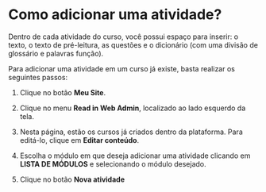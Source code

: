 # Como adicionar uma atividade?

Dentro de cada atividade do curso, você possui espaço para inserir: o texto, o texto de pré-leitura, as questões e o dicionário (com uma divisão de glossário e palavras função).

Para adicionar uma atividade em um curso já existe, basta realizar os seguintes passos:

1. Clique no botão **Meu Site**.

2. Clique no menu **Read in Web Admin**, localizado ao lado esquerdo da tela.

3. Nesta página, estão os cursos já criados dentro da plataforma. Para editá-lo, clique em **Editar conteúdo**.

4. Escolha o módulo em que deseja adicionar uma atividade clicando em **LISTA DE MÓDULOS** e selecionando o módulo desejado.

5. Clique no botão **Nova atividade**
